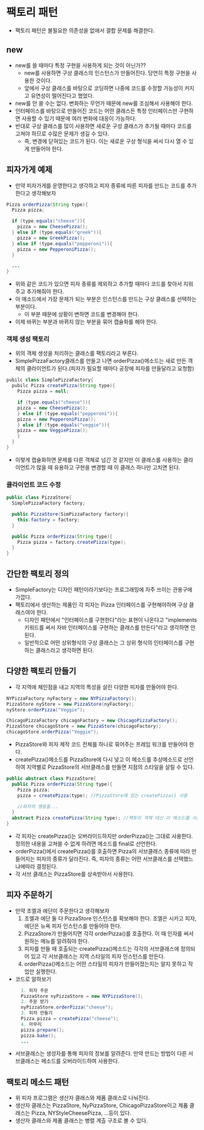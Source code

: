# 팩토리 패턴
- 팩토리 패턴은 불필요한 의존성을 없애서 결합 문제를 해결한다.
## new
- new를 쓸 때마다 특정 구현을 사용하게 되는 것이 아닌가??
  - new를 사용하면 구상 클래스의 인스턴스가 만들어진다. 당연히 특정 구현을 사용한 것이다.
  - 앞에서 구상 클래스를 바탕으로 코딩하면 나중에 코드를 수정할 가능성이 커지고 유연성이 떨어진다고 했었다.
- new를 안 쓸 수는 없다. 변화하는 무언가 때문에 new를 조심해서 사용해야 한다.
- 인터페이스를 바탕으로 만들어진 코드는 어떤 클래스든 특정 인터페이스만 구현하면 사용할 수 있기 때문에 여러 변화에 대응이 가능하다.
- 반대로 구상 클래스를 많이 사용하면 새로운 구성 클래스가 추가될 때마다 코드를 고쳐야 하므로 수많은 문제가 생길 수 있다.
  - 즉, 변경에 닫혀있는 코드가 된다. 이는 새로운 구상 형식을 써서 다시 열 수 있게 만들어야 한다.
## 피자가게 예제
- 만약 피자가게를 운영한다고 생각하고 피자 종류에 따른 피자를 만드는 코드를 추가한다고 생각해보자
```java
Pizza orderPizza(String type){
  Pizza pizza;

  if (type.equals("cheese")){
    pizza = new CheesePizza();
  } else if (type.equals("greek")){
    pizza = new GreekPizza();
  } else if (type.equals("pepperoni")){
    pizza = new PepperoniPizza();
  }

  ...
}
```
- 위와 같은 코드가 있으면 피자 종류를 제외하고 추가할 때마다 코드를 찾아서 지워주고 추가해줘야 한다.
- 아 매소드에서 가장 문제가 되는 부분은 인스턴스를 만드는 구상 클래스를 선택하는 부분이다.
  - 이 부분 때문에 상황이 변하면 코드를 변경해야 한다.
- 이제 바뀌는 부분과 바뀌지 않는 부분을 묶어 캡슐화를 해야 한다.
### 객체 생성 팩토리
- 위의 객체 생성을 처리하는 클래스를 팩토리라고 부른다.
- SimplePizzaFactory클래스를 만들고 나면 orderPizza()메소드는 새로 만든 객체의 클라이언트가 된다.(피자가 필요할 때마다 공장에 피자를 만들달라고 요청함)
```java
pubilc class SimplePizzaFactory{
  pubilc Pizza createPizza(String type){
    Pizza pizza = null;

    if (type.equals("cheese")){
    pizza = new CheesePizza();
    } else if (type.equals("pepperoni")){
    pizza = new PepperoniPizza();
    } else if (type.equals("veggie")){
    pizza = new VeggiePizza();
    } 
  }
}
```
- 이렇게 캡슐화하면 문제를 다른 객체로 넘긴 것 같지만 이 클래스를 사용하는 클라이언트가 많을 때 유용하고 구현을 변경할 때 이 클래스 하나만 고치면 된다.
### 클라이언트 코드 수정
```java 
public class PizzaStore{
  SimplePizzaFactory factory;

  public PizzaStore(SimPizzaFactory factory){
    this.factory = factory;
  }

  public Pizza orderPizza(String type){
    Pizza pizza = factory.createPizza(type);
  }
}

```

## 간단한 팩토리 정의
- SimpleFactory는 디자인 패턴이라기보다는 프로그래밍에 자주 쓰이는 관용구에 가깝다.
- 팩토리에서 생산하는 제품인 각 피자는 Pizza 인터페이스를 구현해야하며 구상 클래스여야 한다.
  - 디자인 패턴에서 "인터페이스를 구현한다"라는 표현이 나온다고 "implements 키워드를 써서 자바 인터페이스를 구현하는 클래스를 만든다"라고 생각하면 안된다.
  - 일반적으로 어떤 상위형식의 구상 클래스는 그 상위 형식의 인터페이스를 구현하는 클래스라고 생각하면 된다.
## 다양한 팩토리 만들기
- 각 지역에 체인점을 내고 지역의 특성을 살린 다양한 피자를 만들어야 한다.
```java
NYPizzaFactory nyFactory = new NYPizzaFactory();
PizzaStore nyStore = new PizzaStore(nyFactory);
nyStore.orderPizza("Veggie");

ChicagoPizzaFactory chicagoFactory = new ChicagoPizzaFactory();
PizzaStore chicagoStore = new PizzaStore(chicagoFactory);
chicagoStore.orderPizza("Veggie");
```
- PizzaStore와 피자 제작 코드 전체를 하나로 묶어주는 프레임 워크를 만들어야 한다.
- createPizza()메소드를 PizzaStore에 다시 넣고 이 메소드를 추상메소드로 선언하여 지역별로 PizzaStore의 서브클래스를 만들면 지점의 스타일을 살릴 수 있다.
```java
public abstract class PizzaStore{
  public Pizza orderPizza(String type){
    Pizza pizza;
    pizza = createPizza(type); //PizzaStore에 있는 createPizza() 사용
  
    //피자의 행동들...
  }
  abstract Pizza createPizza(String type); //팩토리 객체 대신 이 메소드를 사용
}
```
- 각 피자는 createPizza()는 오버라이드하지만 orderPizza()는 그대로 사용한다. 정의한 내용을 고쳐쓸 수 없게 하려면 메소드를 final로 선언한다.
- orderPizza()에서 createPizza()를 호출하면 Pizza의 서브클래스 종류에 따라 만들어지는 피자의 종류가 달라진다. 즉, 피자의 종류는 어떤 서브클래스를 선택했느냐에따라 결정된다.
- 각 서브 클래스는 PizzaStore를 상속받아서 사용한다.
## 피자 주문하기
- 만약 조엘과 에단이 주문한다고 생각해보자
  1. 조엘과 에단 둘 다 PizzaStore 인스턴스를 확보해야 한다. 조엘은 시카고 피자, 에단은 뉴욕 피자 인스턴스를 만들어야 한다.
  2. PizzaStore가 만들어지면 각각 orderPizza()를 호출한다. 이 때 인자를 써서 원하는 메뉴를 알려줘야 한다.
  3. 피자를 만들 때 호출되는 createPizza()메소드는 각각의 서브클래스에 정의되어 있고 각 서브클래스는 지역 스타일의 피자 인스턴스를 만든다.
  4. orderPizza()메소드는 어떤 스타일의 피자가 만들어졌는지는 알지 못하고 작업만 실행한다.
- 코드로 알하보기
  ```java
    1. 피자 주문
    PizzaStore nyPizzaStore = new NYPizzaStore();
    2. 주문 받기
    nyPizzaStore.orderPizza("cheese");
    3. 피자 만들기
    Pizza pizza = createPizza("cheese");
    4. 마무리
    pizza.prepare();
    pizza.bake();
    ...
  ```
- 서브클래스는 생성자를 통해 피자의 정보를 알려준다. 만약 만드는 방법이 다른 서브클래스는 메소드를 오버라이드하여 사용한다.
## 팩토리 메소드 패턴
- 위 피자 프로그램은 생산자 클래스와 제품 클래스로 나눠진다.
- 생산자 클래스는 PizzaStore, NyPizzaStore, ChicagoPizzaStore이고 제품 클래스는 Pizza, NYStyleCheesePizza, ...등이 있다.
- 생산자 클래스와 제품 클래스는 병렬 계츨 구조로 볼 수 있다.
